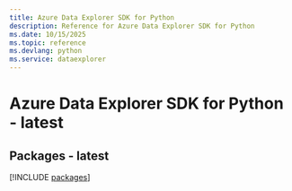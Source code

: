 ```yaml
---
title: Azure Data Explorer SDK for Python
description: Reference for Azure Data Explorer SDK for Python
ms.date: 10/15/2025
ms.topic: reference
ms.devlang: python
ms.service: dataexplorer
---
```

# Azure Data Explorer SDK for Python - latest
## Packages - latest
[!INCLUDE [packages](data-explorer-index.md)]